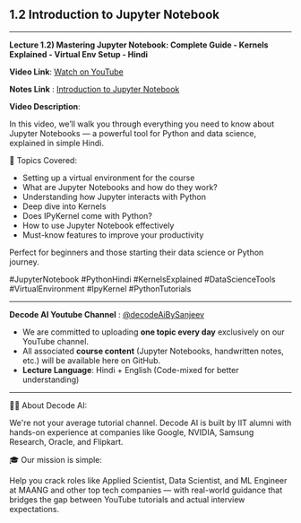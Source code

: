 
## 1.2 Introduction to Jupyter Notebook

---
**Lecture 1.2) Mastering Jupyter Notebook: Complete Guide - Kernels Explained - Virtual Env Setup - Hindi**

**Video Link**: [Watch on YouTube](https://youtu.be/RoGBGylCr34?si=DUnOWmFTNjA_uACI)

**Notes Link** : [Introduction to Jupyter Notebook](https://github.com/Decode-AI-By-Sanjeev/Decode-AI/tree/main/Section%2001%20-%20Decode%20Python%20for%20ML%20A2Z/1.02%20Introduction%20to%20Jupyter%20Notebook)


**Video Description**:

In this video, we’ll walk you through everything you need to know about Jupyter Notebooks — a powerful tool for Python and data science, explained in simple Hindi.

📘 Topics Covered:
- Setting up a virtual environment for the course
- What are Jupyter Notebooks and how do they work?
- Understanding how Jupyter interacts with Python
- Deep dive into Kernels
- Does IPyKernel come with Python?
- How to use Jupyter Notebook effectively
- Must-know features to improve your productivity

Perfect for beginners and those starting their data science or Python journey.

#JupyterNotebook #PythonHindi #KernelsExplained #DataScienceTools #VirtualEnvironment #IpyKernel #PythonTutorials

---

**Decode AI Youtube Channel** : [@decodeAiBySanjeev](https://www.youtube.com/@decodeAiBySanjeev)
- We are committed to uploading **one topic every day** exclusively on our YouTube channel.
- All associated **course content** (Jupyter Notebooks, handwritten notes, etc.) will be available here on GitHub.
- **Lecture Language**: Hindi + English (Code-mixed for better understanding)

---
👨‍💻 About Decode AI:

We're not your average tutorial channel. Decode AI is built by IIT alumni with hands-on experience at companies like Google, NVIDIA, Samsung Research, Oracle, and Flipkart.

🎓 Our mission is simple:

Help you crack roles like Applied Scientist, Data Scientist, and ML Engineer at MAANG and other top tech companies — with real-world guidance that bridges the gap between YouTube tutorials and actual interview expectations.




